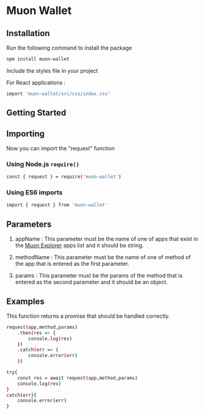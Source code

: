 # Muon Wallet

## Installation

Run the following command to install the package

```bash
npm install muon-wallet
```

Include the styles file in your project

For React applications :

```bash
import 'muon-wallet/src/css/index.css'
```

## Getting Started

## Importing

Now you can import the "request" function

### Using Node.js `require()`
```bash
const { request } = require('muon-wallet')
```

### Using ES6 imports
```bash
import { request } from 'muon-wallet'
```

## Parameters

1. appName : 
This parameter must be the name of one of apps that exist in the [Muon Explorer](https://explorer.muon.net) apps list and it should be string.  

2. methodName :
This parameter must be the name of one of method of the app that is entered as the first parameter.

3. params :
This parameter must be the params of the method that is entered as the second parameter and it should be an object.

## Examples

This function returns a promise that should be handled correctly.

```bash
request(app,method,params)
    .then(res => {
        console.log(res)
    })
    .catch(err => {
        console.error(err)
    })
```

```bash
try{
    const res = await request(app,method,params)
    console.log(res)
}
catch(err){
    console.error(err)
}
```